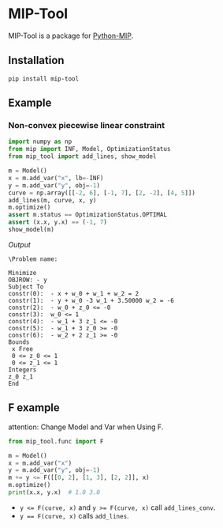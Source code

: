 # MIP-Tool

MIP-Tool is a package for [Python-MIP](https://www.python-mip.com/).

## Installation

`pip install mip-tool`

## Example

### Non-convex piecewise linear constraint

```python
import numpy as np
from mip import INF, Model, OptimizationStatus
from mip_tool import add_lines, show_model

m = Model()
x = m.add_var("x", lb=-INF)
y = m.add_var("y", obj=-1)
curve = np.array([[-2, 6], [-1, 7], [2, -2], [4, 5]])
add_lines(m, curve, x, y)
m.optimize()
assert m.status == OptimizationStatus.OPTIMAL
assert (x.x, y.x) == (-1, 7)
show_model(m)
```

*Output*

```
\Problem name: 

Minimize
OBJROW: - y
Subject To
constr(0):  - x + w_0 + w_1 + w_2 = 2
constr(1):  - y + w_0 -3 w_1 + 3.50000 w_2 = -6
constr(2):  - w_0 + z_0 <= -0
constr(3):  w_0 <= 1
constr(4):  - w_1 + 3 z_1 <= -0
constr(5):  - w_1 + 3 z_0 >= -0
constr(6):  - w_2 + 2 z_1 >= -0
Bounds
 x Free
 0 <= z_0 <= 1
 0 <= z_1 <= 1
Integers
z_0 z_1 
End
```

## F example

attention: Change Model and Var when Using F.

```python
from mip_tool.func import F

m = Model()
x = m.add_var("x")
y = m.add_var("y", obj=-1)
m += y <= F([[0, 2], [1, 3], [2, 2]], x)
m.optimize()
print(x.x, y.x)  # 1.0 3.0
```

- `y <= F(curve, x)` and `y >= F(curve, x)` call `add_lines_conv`.
- `y == F(curve, x)` calls `add_lines`.
